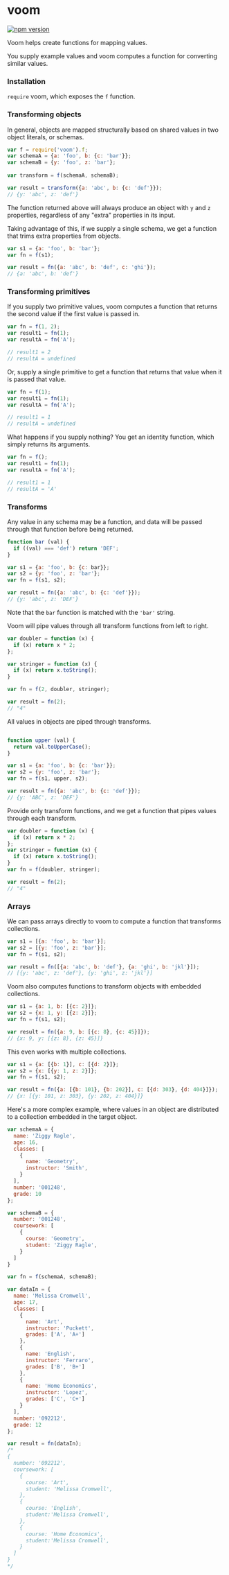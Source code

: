 # voom

[![npm version](https://badge.fury.io/js/voom.svg)](https://badge.fury.io/js/voom)

Voom helps create functions for mapping values. 

You supply example values and voom computes a function for converting similar values.

### Installation

`require` voom, which exposes the `f` function.

### Transforming objects

In general, objects are mapped structurally based on shared values in two object literals, or schemas.

```javascript
var f = require('voom').f;
var schemaA = {a: 'foo', b: {c: 'bar'}};
var schemaB = {y: 'foo', z: 'bar'};
    
var transform = f(schemaA, schemaB);

var result = transform({a: 'abc', b: {c: 'def'}});
// {y: 'abc', z: 'def'}
```

The function returned above will always produce an object with `y` and `z` properties, regardless of any "extra" properties in its input. 

Taking advantage of this, if we supply a single schema, we get a function that trims extra properties from objects.

```javascript
var s1 = {a: 'foo', b: 'bar'};
var fn = f(s1);

var result = fn({a: 'abc', b: 'def', c: 'ghi'});
// {a: 'abc', b: 'def'}
```

### Transforming primitives

If you supply two primitive values, voom computes a function that returns the second value if the first value is passed in. 

```javascript
var fn = f(1, 2);
var result1 = fn(1);
var resultA = fn('A');

// result1 = 2
// resultA = undefined
```

Or, supply a single primitive to get a function that returns that value when it is passed that value.

```javascript
var fn = f(1);
var result1 = fn(1);
var resultA = fn('A');

// result1 = 1 
// resultA = undefined
```

What happens if you supply nothing? You get an identity function, which simply returns its arguments.

```javascript
var fn = f();
var result1 = fn(1);
var resultA = fn('A');

// result1 = 1 
// resultA = 'A'
```

### Transforms

Any value in any schema may be a function, and data will be passed through that function before being returned.  

```javascript
function bar (val) {
  if ((val) === 'def') return 'DEF';
}

var s1 = {a: 'foo', b: {c: bar}};
var s2 = {y: 'foo', z: 'bar'};
var fn = f(s1, s2);

var result = fn({a: 'abc', b: {c: 'def'}});
// {y: 'abc', z: 'DEF'}
```

Note that the `bar` function is matched with the `'bar'` string.

Voom will pipe values through all transform functions from left to right.

```javascript
var doubler = function (x) {
  if (x) return x * 2;
};

var stringer = function (x) {
  if (x) return x.toString();
}

var fn = f(2, doubler, stringer);

var result = fn(2);
// "4"
```

All values in objects are piped through transforms.

```javascript

function upper (val) {
  return val.toUpperCase();
}

var s1 = {a: 'foo', b: {c: 'bar'}};
var s2 = {y: 'foo', z: 'bar'};
var fn = f(s1, upper, s2);

var result = fn({a: 'abc', b: {c: 'def'}});
// {y: 'ABC', z: 'DEF'}
```

Provide only transform functions, and we get a function that pipes values through each transform.
```javascript
var doubler = function (x) {
  if (x) return x * 2;
};
var stringer = function (x) {
  if (x) return x.toString();
}
var fn = f(doubler, stringer);

var result = fn(2);
// "4"
```

### Arrays

We can pass arrays directly to voom to compute a function that transforms collections.

```javascript
var s1 = [{a: 'foo', b: 'bar'}];
var s2 = [{y: 'foo', z: 'bar'}];
var fn = f(s1, s2);

var result = fn([{a: 'abc', b: 'def'}, {a: 'ghi', b: 'jkl'}]);
// [{y: 'abc', z: 'def'}, {y: 'ghi', z: 'jkl'}]
```

Voom also computes functions to transform objects with embedded collections.

```javascript
var s1 = {a: 1, b: [{c: 2}]};
var s2 = {x: 1, y: [{z: 2}]};
var fn = f(s1, s2);

var result = fn({a: 9, b: [{c: 8}, {c: 45}]});
// {x: 9, y: [{z: 8}, {z: 45}]}
```

This even works with multiple collections.

```javascript
var s1 = {a: [{b: 1}], c: [{d: 2}]};
var s2 = {x: [{y: 1, z: 2}]};
var fn = f(s1, s2);

var result = fn({a: [{b: 101}, {b: 202}], c: [{d: 303}, {d: 404}]});
// {x: [{y: 101, z: 303}, {y: 202, z: 404}]}
```

Here's a more complex example, where values in an object are distributed to a collection embedded in the target object.

```javascript
var schemaA = {
  name: 'Ziggy Ragle',
  age: 16,
  classes: [
    {
      name: 'Geometry',
      instructor: 'Smith',
    }
  ],
  number: '001248',
  grade: 10
};

var schemaB = {
  number: '001248',
  coursework: [
    {
      course: 'Geometry',
      student: 'Ziggy Ragle',
    }
  ]
}

var fn = f(schemaA, schemaB);

var dataIn = {
  name: 'Melissa Cromwell',
  age: 17,
  classes: [
    {
      name: 'Art',
      instructor: 'Puckett',
      grades: ['A', 'A+']
    },
    {
      name: 'English',
      instructor: 'Ferraro',
      grades: ['B', 'B+']
    },
    {
      name: 'Home Economics',
      instructor: 'Lopez',
      grades: ['C', 'C+']
    }
  ],
  number: '092212',
  grade: 12
};

var result = fn(dataIn);
/*
{
  number: '092212',
  coursework: [
    {
      course: 'Art',
      student: 'Melissa Cromwell',
    },
    {
      course: 'English',
      student:'Melissa Cromwell',
    },
    {
      course: 'Home Economics',
      student:'Melissa Cromwell',
    }
  ]
}
*/
```
